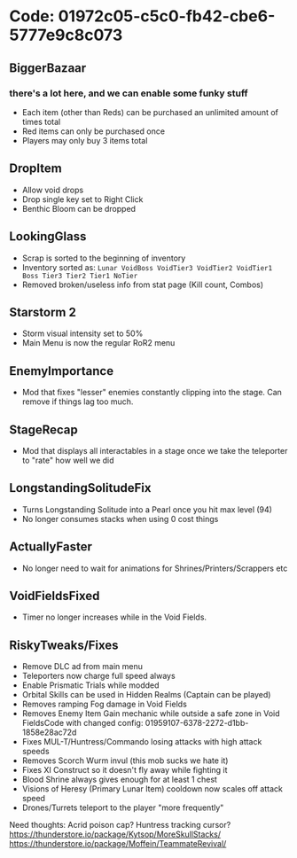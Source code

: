 # Code: 01972c05-c5c0-fb42-cbe6-5777e9c8c073

## __BiggerBazaar__
### there's a lot here, and we can enable some funky stuff
- Each item (other than Reds) can be purchased an unlimited amount of times total
- Red items can only be purchased once
- Players may only buy 3 items total

## __DropItem__
- Allow void drops
- Drop single key set to Right Click
- Benthic Bloom can be dropped

## __LookingGlass__
- Scrap is sorted to the beginning of inventory
- Inventory sorted as: `Lunar VoidBoss VoidTier3 VoidTier2 VoidTier1 Boss Tier3 Tier2 Tier1 NoTier`
- Removed broken/useless info from stat page (Kill count, Combos)

## __Starstorm 2__
- Storm visual intensity set to 50%
- Main Menu is now the regular RoR2 menu

## __EnemyImportance__
- Mod that fixes "lesser" enemies constantly clipping into the stage. Can remove if things lag too much.

## __StageRecap__
- Mod that displays all interactables in a stage once we take the teleporter to "rate" how well we did

## __LongstandingSolitudeFix__
- Turns Longstanding Solitude into a Pearl once you hit max level (94)
- No longer consumes stacks when using 0 cost things

## __ActuallyFaster__
- No longer need to wait for animations for Shrines/Printers/Scrappers etc

## __VoidFieldsFixed__
- Timer no longer increases while in the Void Fields.

## __RiskyTweaks/Fixes__
- Remove DLC ad from main menu
- Teleporters now charge full speed always
- Enable Prismatic Trials while modded
- Orbital Skills can be used in Hidden Realms (Captain can be played)
- Removes ramping Fog damage in Void Fields
- Removes Enemy Item Gain mechanic while outside a safe zone in Void FieldsCode with changed config: 01959107-6378-2272-d1bb-1858e28ac72d
- Fixes MUL-T/Huntress/Commando losing attacks with high attack speeds
- Removes Scorch Wurm invul (this mob sucks we hate it)
- Fixes XI Construct so it doesn't fly away while fighting it
- Blood Shrine always gives enough for at least 1 chest
- Visions of Heresy (Primary Lunar Item) cooldown now scales off attack speed
- Drones/Turrets teleport to the player "more frequently"

Need thoughts:
Acrid poison cap?
Huntress tracking cursor?
https://thunderstore.io/package/Kytsop/MoreSkullStacks/
https://thunderstore.io/package/Moffein/TeammateRevival/
